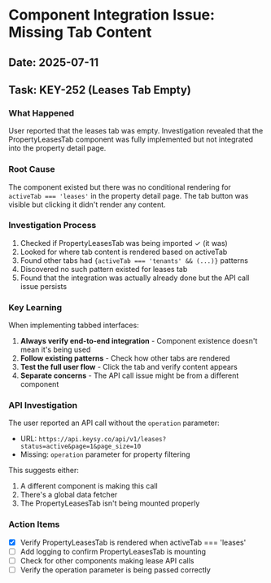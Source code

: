 # Component Integration Issue: Missing Tab Content

## Date: 2025-07-11
## Task: KEY-252 (Leases Tab Empty)

### What Happened
User reported that the leases tab was empty. Investigation revealed that the PropertyLeasesTab component was fully implemented but not integrated into the property detail page.

### Root Cause
The component existed but there was no conditional rendering for `activeTab === 'leases'` in the property detail page. The tab button was visible but clicking it didn't render any content.

### Investigation Process
1. Checked if PropertyLeasesTab was being imported ✓ (it was)
2. Looked for where tab content is rendered based on activeTab
3. Found other tabs had `{activeTab === 'tenants' && (...)}` patterns
4. Discovered no such pattern existed for leases tab
5. Found that the integration was actually already done but the API call issue persists

### Key Learning
When implementing tabbed interfaces:
1. **Always verify end-to-end integration** - Component existence doesn't mean it's being used
2. **Follow existing patterns** - Check how other tabs are rendered
3. **Test the full user flow** - Click the tab and verify content appears
4. **Separate concerns** - The API call issue might be from a different component

### API Investigation
The user reported an API call without the `operation` parameter:
- URL: `https://api.keysy.co/api/v1/leases?status=active&page=1&page_size=10`
- Missing: `operation` parameter for property filtering

This suggests either:
1. A different component is making this call
2. There's a global data fetcher
3. The PropertyLeasesTab isn't being mounted properly

### Action Items
- [x] Verify PropertyLeasesTab is rendered when activeTab === 'leases'
- [ ] Add logging to confirm PropertyLeasesTab is mounting
- [ ] Check for other components making lease API calls
- [ ] Verify the operation parameter is being passed correctly 
